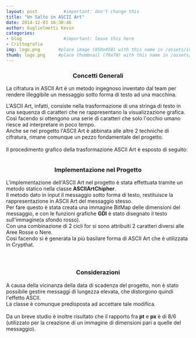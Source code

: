 ```yaml
---
layout: post          #important: don't change this
title: "Un Salto in ASCII Art"
date: 2014-12-03 16:30:46
author: Guglielmetti Kevin
categories:
- blog                #important: leave this here
- Crittografia
img: logo.png       #place image (850x450) with this name in /assets/img/blog/
thumb: logo.png     #place thumbnail (70x70) with this name in /assets/img/blog/thumbs/
---
```

<center><h3> Concetti Generali </h3></center>
<p>La cifratura in ASCII Art è un metodo ingegnoso inventato dal team per rendere illeggibile un messaggio sotto forma di testo ad una macchina.</p>

<!--more-->
<p>
	L'ASCII Art, infatti, consiste nella trasformazione di una stringa di testo in una sequenza di caratteri che ne rappresentano la visualizzazione grafica.<br>
	Così facendo si ottengono una serie di caratteri che solo l'occhio umano riesce ad interpretare in poco tempo.<br>
	Anche se nel progetto l'ASCII Art è abbinata alle altre 2 techniche di cifratura, rimane comunque un pezzo fondamentale del progetto.<br>
	<br>
	Il procedimento grafico della trasformazione ASCII Art è esposto di seguito:<br>
	<center><img class="img-responsive" src="{{ "/assets/img/posts/ascii-art-processo.png" | prepend: site.baseurl }}" alt=""></center>
</p>
<center><h3>Implementazione nel Progetto</h3></center>
<p>
	L'implementazione dell'ASCII Art nel progetto è stata effettuata tramite un metodo statico nella classe <b>ASCIIArtChipher</b>.<br>
	Il metodo dato in input il messaggio sotto forma di testo, restituisce la rappresentazione in ASCII Art del messaggio stesso.<br>
	Per fare questo è stata creata una immagine BitMap delle dimensioni del messaggio, e con le funzioni grafiche <b>GDI</b> è stato disegnato il testo sull'immagine(a sfondo rosso).<br>
	Con una combinazione di 2 cicli for si sono attribuiti 2 caratteri diversi alle Aree Rosse o Nere.<br>
	Così facendo si è generata la più basilare forma di ASCII Art che è utilizzata in Crypthat.<br>
	<br>
	<script src="https://gist.github.com/artumino/e44b0475f60988ac9187.js"></script><br>
</p>
<center><h3>Considerazioni</h3></center>
<p>
	A causa della vicinanza della data di scadenza del progetto, non è stato possibile gestire messaggi di lungezza elevata, che distorgono quindi l'effetto ASCII.<br>
	La classe è comunque predisposta ad accettare tale modifica.<br>
	<br>
	Da un breve studio è inoltre risultato che il rapporto fra <b>pt</b> e <b>px</b> è di 8/6 (utilizzato per la creazione di un immagine di dimensioni pari a quelle del messaggio).<br>
</p>
